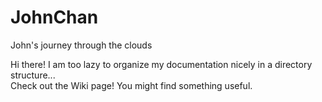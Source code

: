 # JohnChan
John's journey through the clouds

Hi there! I am too lazy to organize my documentation nicely in a directory structure...  
Check out the Wiki page! You might find something useful.
